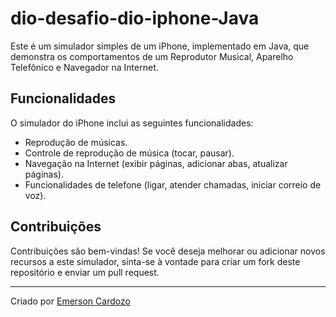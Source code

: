 # dio-desafio-dio-iphone-Java

Este é um simulador simples de um iPhone, implementado em Java, que demonstra os comportamentos de um Reprodutor Musical, Aparelho Telefônico e Navegador na Internet.

## Funcionalidades

O simulador do iPhone inclui as seguintes funcionalidades:

- Reprodução de músicas.
- Controle de reprodução de música (tocar, pausar).
- Navegação na Internet (exibir páginas, adicionar abas, atualizar páginas).
- Funcionalidades de telefone (ligar, atender chamadas, iniciar correio de voz).


## Contribuições

Contribuições são bem-vindas! Se você deseja melhorar ou adicionar novos recursos a este simulador, sinta-se à vontade para criar um fork deste repositório e enviar um pull request.


---

Criado por [Emerson Cardozo](https://github.com/emersondsc)
